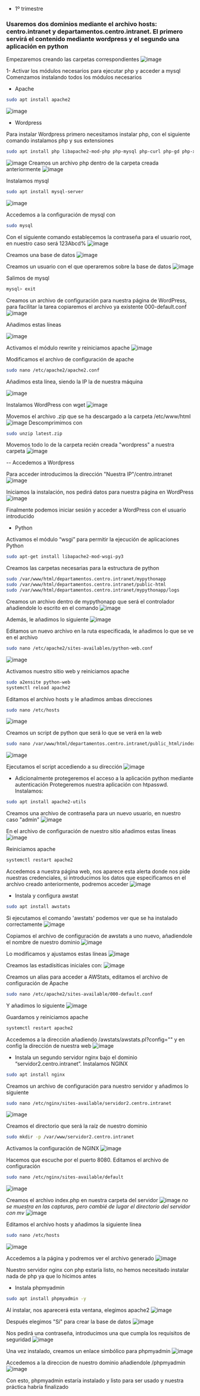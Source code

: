 - 1º trimestre

### Usaremos dos dominios mediante el archivo hosts: centro.intranet y departamentos.centro.intranet. El primero servirá el contenido mediante wordpress y el segundo una aplicación en python
Empezaremos creando las carpetas correspondientes 
![image](https://github.com/user-attachments/assets/fa325e27-ea66-4626-adb7-5ff77079f4ae)

1- Activar los módulos necesarios para ejecutar php y acceder a mysql
Comenzamos instalando todos los módulos necesarios
- Apache
```bash
sudo apt install apache2
```
![image](https://github.com/user-attachments/assets/4d2f7aea-c8b6-4346-a8cc-6b2c0ff2392c)

- Wordpress

Para instalar Wordpress primero necesitamos instalar php, con el siguiente comando instalamos php y sus extensiones
```bash
sudo apt install php libapache2-mod-php php-mysql php-curl php-gd php-xml php-mbstring php-xmlrpc php-zip php-soap php-intl -y
```
![image](https://github.com/user-attachments/assets/b8e1e919-af60-43a7-bb39-8fedd44f48ff)
Creamos un archivo php dentro de la carpeta creada anteriormente
![image](https://github.com/user-attachments/assets/34b652d5-4fd3-49d8-9564-166ad90b9885)

Instalamos mysql
```bash
sudo apt install mysql-server
```
![image](https://github.com/user-attachments/assets/e346a08f-2369-4198-acfd-94d451c5d9bb)

Accedemos a la configuración de mysql con
```bash
sudo mysql
```
Con el siguiente comando establecemos la contraseña para el usuario root, en nuestro caso será 123Abcd%
![image](https://github.com/user-attachments/assets/935293f3-de52-44c4-a221-6b256fac835a)

Creamos una base de datos
![image](https://github.com/user-attachments/assets/84aa7efc-d4f9-498d-af1d-e1df47c24073)

Creamos un usuario con el que operaremos sobre la base de datos
![image](https://github.com/user-attachments/assets/73bef850-53e6-4861-ba60-bc353b89d792)

Salimos de mysql
```bash
mysql> exit
```

Creamos un archivo de configuración para nuestra página de WordPress, para facilitar la tarea copiaremos el archivo ya existente 000-default.conf
![image](https://github.com/user-attachments/assets/4fa3e995-fffb-4392-974d-5afd1456a443)

Añadimos estas líneas

![image](https://github.com/user-attachments/assets/af53a598-0d9a-44a5-8e0a-1cb2088893ad)

Activamos el módulo rewrite y reiniciamos apache
![image](https://github.com/user-attachments/assets/4e1b6059-a21a-4a31-92cf-46f9c94f3117)

Modificamos el archivo de configuración de apache 
```bash
sudo nano /etc/apache2/apache2.conf
```
Añadimos esta línea, siendo la IP  la de nuestra máquina

![image](https://github.com/user-attachments/assets/08f741f4-4108-4cad-b02f-c66245572659)

  
Instalamos WordPress con wget
![image](https://github.com/user-attachments/assets/3992b4bf-96de-47c8-918c-fd4371f3fd55)

Movemos el archivo .zip que se ha descargado a la carpeta /etc/www/html
![image](https://github.com/user-attachments/assets/c32c9487-90b8-4fa6-9a35-9d1d0ac953c9)
Descomprimimos con 
```bash
sudo unzip latest.zip
```
Movemos todo lo de la carpeta recién creada "wordpress" a nuestra carpeta 
![image](https://github.com/user-attachments/assets/6c9fe3b2-5bcd-4671-bbc0-21422e786a15)

-- Accedemos a Wordpress

Para acceder introducimos la dirección "Nuestra IP"/centro.intranet
![image](https://github.com/user-attachments/assets/2a3cad57-c4aa-4bec-9a12-d1d5eace845c)

Iniciamos la instalación, nos pedirá datos para nuestra página en WordPress
![image](https://github.com/user-attachments/assets/3bbe335a-4350-47ef-9474-563af008bfbf)

Finalmente podemos iniciar sesión y acceder a WordPress con el usuario introducido


- Python
  
Activamos el módulo “wsgi” para permitir la ejecución de aplicaciones Python
```bash
sudo apt-get install libapache2-mod-wsgi-py3
```
Creamos las carpetas necesarias para la estructura de python
```bash
sudo /var/www/html/departamentos.centro.intranet/mypythonapp
sudo /var/www/html/departamentos.centro.intranet/public-html
sudo /var/www/html/departamentos.centro.intranet/mypythonapp/logs
```

Creamos un archivo dentro de mypythonapp que será el controlador añadiendole lo escrito en el comando
![image](https://github.com/user-attachments/assets/93b813f1-b9fd-4df0-9487-71d912c67ea5)

Además, le añadimos lo siguiente
![image](https://github.com/user-attachments/assets/d35493a8-83ae-44e5-8e57-251a1ae2ddef)

Editamos un nuevo archivo en la ruta especificada, le añadimos lo que se ve en el archivo
```bash
sudo nano /etc/apache2/sites-availables/python-web.conf
```
![image](https://github.com/user-attachments/assets/bc160c92-cfbd-4e4c-ab7d-7c66da1c98bb)


Activamos nuestro sitio web y reiniciamos apache
```bash
sudo a2ensite python-web
systemctl reload apache2
```

Editamos el archivo hosts y le añadimos ambas direcciones
```bash
sudo nano /etc/hosts
```
![image](https://github.com/user-attachments/assets/32db9bc5-a630-41b6-ac3a-c1b4ee84af70)

Creamos un script de python que será lo que se verá en la web
```bash
sudo nano /var/www/html/departamentos.centro.intranet/public_html/index.py
```
![image](https://github.com/user-attachments/assets/aad6608e-4071-468d-8efb-f57a6f250627)

Ejecutamos el script accediendo a su dirección
![image](https://github.com/user-attachments/assets/2ffd7534-3174-49ab-9584-421ff5d3b2fb)
- Adicionalmente protegeremos el acceso a la aplicación python mediante autenticación
Protegeremos nuestra aplicación con htpasswd. Instalamos:
```bash
sudo apt install apache2-utils
```
Creamos una archivo de contraseña para un nuevo usuario, en nuestro caso "admin"
![image](https://github.com/user-attachments/assets/7249b23b-cbd8-4e02-a1e7-cb1723cd3064)

En el archivo de configuración de nuestro sitio añadimos estas líneas
![image](https://github.com/user-attachments/assets/8c7d3cfd-c61d-4f1d-961d-5be5e00cdfdd)

Reiniciamos apache
```bash
systemctl restart apache2
```
Accedemos a nuestra página web, nos aparece esta alerta donde nos pide nuestras credenciales, si introducimos los datos que especificamos en el archivo creado anteriormente, podremos acceder
![image](https://github.com/user-attachments/assets/1b73c20d-5daa-4af6-9531-fe915b163846)


- Instala y configura awstat
```bash
sudo apt install awstats
```
Si ejecutamos el comando 'awstats' podemos ver que se ha instalado correctamente
![image](https://github.com/user-attachments/assets/40cb89a3-935b-4861-9203-6607262498d3)

Copiamos el archivo de configuración de awstats a uno nuevo, añadiendole el nombre de nuestro dominio
![image](https://github.com/user-attachments/assets/6bfc4050-aa9c-4525-b61b-c18e28fae32e)

Lo modificamos y ajustamos estas líneas
![image](https://github.com/user-attachments/assets/146a92e6-55f8-4c35-8283-30bd140f4058)

Creamos las estadísiticas iniciales con:
![image](https://github.com/user-attachments/assets/c200d462-c617-4030-8ec5-612392922273)

Creamos un alias para acceder a AWStats, editamos el archivo de configuración de Apache
```bash
sudo nano /etc/apache2/sites-available/000-default.conf
```
Y añadimos lo siguiente
![image](https://github.com/user-attachments/assets/eecb4395-d04e-4712-a851-b6d906473af4)

Guardamos y reiniciamos apache
```bash
systemctl restart apache2
```
Accedemos a la dirección añadiendo /awstats/awstats.pl?config="" y en config la dirección de nuestra web
![image](https://github.com/user-attachments/assets/99068375-3e35-4fe6-84d4-2e8928752e74)

- Instala un segundo servidor nginx bajo el dominio “servidor2.centro.intranet”.
Instalamos NGINX
```bash
sudo apt install nginx
```
Creamos un archivo de configuración para nuestro servidor y añadimos lo siguiente
```bash
sudo nano /etc/nginx/sites-available/servidor2.centro.intranet
```
![image](https://github.com/user-attachments/assets/4af9e153-12a5-4897-90e3-c5d4402f2395)

Creamos el directorio que será la raíz de nuestro dominio
```bash
sudo mkdir -p /var/www/servidor2.centro.intranet
```
Activamos la configuración de NGINX
![image](https://github.com/user-attachments/assets/8672e5b5-fead-4d55-9984-391cf736d144)

Hacemos que escuche por el puerto 8080. Editamos el archivo de configuración
```bash
sudo nano /etc/nginx/sites-available/default
```
![image](https://github.com/user-attachments/assets/83ffedbf-d17f-4585-89b7-3747ba270858)

Creamos el archivo index.php en nuestra carpeta del servidor
![image](https://github.com/user-attachments/assets/308c0717-d8dc-4b3d-bb24-9cf27496a73b)
_no se muestra en las capturas, pero cambié de lugar el directorio del servidor con mv_
![image](https://github.com/user-attachments/assets/bd436613-83cb-40af-af46-521f43c27d93)

Editamos el archivo hosts y añadimos la siguiente línea
```bash
sudo nano /etc/hosts
```
![image](https://github.com/user-attachments/assets/f9b027e2-be97-4a3d-a90f-73c6d6ca8212)

Accedemos a la página y podremos ver el archivo generado
![image](https://github.com/user-attachments/assets/d66d8251-22fe-40f0-bf65-0db94a89e381)

Nuestro servidor nginx con php estaría listo, no hemos necesitado instalar nada de php ya que lo hicimos antes

-  Instala phpmyadmin
```bash
sudo apt install phpmyadmin -y
```
Al instalar, nos aparecerá esta ventana, elegimos apache2
![image](https://github.com/user-attachments/assets/615f7f1c-de55-419b-99df-8470f9092b87)

Después elegimos "Sí" para crear la base de datos
![image](https://github.com/user-attachments/assets/20c53726-b00c-426d-9a9d-e997849368fe)

Nos pedirá una contraseña, introducimos una que cumpla los requisitos de seguridad
![image](https://github.com/user-attachments/assets/c1bbb483-5da5-4bdf-b23e-623d988b6cc3)

Una vez instalado, creamos un enlace simbólico para phpmyadmin
![image](https://github.com/user-attachments/assets/232d9bf3-3f07-40c0-9c62-b3742579b431)

Accedemos a la direccion de nuestro dominio añadiendole /phpmyadmin
![image](https://github.com/user-attachments/assets/1645b7de-ae82-4655-932a-4627913734a7)

Con esto, phpmyadmin estaría instalado y listo para ser usado y nuestra práctica habría finalizado

